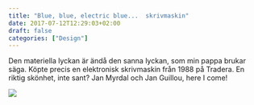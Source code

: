 ```yaml
---
title: "Blue, blue, electric blue...  skrivmaskin"
date: 2017-07-12T12:29:03+02:00
draft: false
categories: ["Design"]
---
```


Den materiella lyckan är ändå den sanna lyckan, som min pappa brukar säga. Köpte precis en elektronisk skrivmaskin från 1988 på Tradera. En riktig skönhet, inte sant? Jan Myrdal och Jan Guillou, here I come!

![](/images/bla-skrivmaskin.png)
